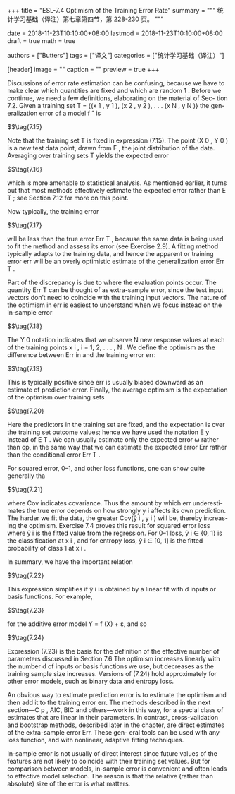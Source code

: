 +++
title = "ESL-7.4 Optimism of the Training Error Rate"
summary = """
统计学习基础（译注）第七章第四节，第 228-230 页。
"""

date = 2018-11-23T10:10:00+08:00
lastmod = 2018-11-23T10:10:00+08:00
draft = true 
math = true

authors = ["Butters"]
tags = ["译文"]
categories = ["统计学习基础（译注）"]

[header]
image = ""
caption = ""
preview = true
+++

Discussions of error rate estimation can be confusing, because we have
to make clear which quantities are fixed and which are random 1 . Before
we continue, we need a few definitions, elaborating on the material of Sec-
tion 7.2. Given a training set T = {(x 1 , y 1 ), (x 2 , y 2 ), . . . (x N , y N )} the gen-
eralization error of a model f ˆ is

$$\tag{7.15}

Note that the training set T is fixed in expression (7.15). The point (X 0 , Y 0 )
is a new test data point, drawn from F , the joint distribution of the data.
Averaging over training sets T yields the expected error

$$\tag{7.16}

which is more amenable to statistical analysis. As mentioned earlier, it
turns out that most methods effectively estimate the expected error rather
than E T ; see Section 7.12 for more on this point.

Now typically, the training error

$$\tag{7.17}

will be less than the true error Err T , because the same data is being used
to fit the method and assess its error (see Exercise 2.9). A fitting method
typically adapts to the training data, and hence the apparent or training
error err will be an overly optimistic estimate of the generalization error
Err T .

Part of the discrepancy is due to where the evaluation points occur. The
quantity Err T can be thought of as extra-sample error, since the test input
vectors don’t need to coincide with the training input vectors. The nature
of the optimism in err is easiest to understand when we focus instead on
the in-sample error

$$\tag{7.18}

The Y 0 notation indicates that we observe N new response values at
each of the training points x i , i = 1, 2, . . . , N . We define the optimism as
the difference between Err in and the training error err:

$$\tag{7.19}

This is typically positive since err is usually biased downward as an estimate
of prediction error. Finally, the average optimism is the expectation of the
optimism over training sets

$$\tag{7.20}

Here the predictors in the training set are fixed, and the expectation is
over the training set outcome values; hence we have used the notation E y
instead of E T . We can usually estimate only the expected error ω rather
than op, in the same way that we can estimate the expected error Err
rather than the conditional error Err T .

For squared error, 0–1, and other loss functions, one can show quite
generally tha

$$\tag{7.21}

where Cov indicates covariance. Thus the amount by which err underesti-
mates the true error depends on how strongly y i affects its own prediction.
The harder we fit the data, the greater Cov(ŷ i , y i ) will be, thereby increas-
ing the optimism. Exercise 7.4 proves this result for squared error loss where
ŷ i is the fitted value from the regression. For 0–1 loss, ŷ i ∈ {0, 1} is the
classification at x i , and for entropy loss, ŷ i ∈ [0, 1] is the fitted probability
of class 1 at x i .

In summary, we have the important relation

$$\tag{7.22}

This expression simplifies if ŷ i is obtained by a linear fit with d inputs
or basis functions. For example,

$$\tag{7.23}

for the additive error model Y = f (X) + ε, and so

$$\tag{7.24}

Expression (7.23) is the basis for the definition of the effective number of
parameters discussed in Section 7.6 The optimism increases linearly with
the number d of inputs or basis functions we use, but decreases as the
training sample size increases. Versions of (7.24) hold approximately for
other error models, such as binary data and entropy loss.

An obvious way to estimate prediction error is to estimate the optimism
and then add it to the training error err. The methods described in the
next section—C p , AIC, BIC and others—work in this way, for a special
class of estimates that are linear in their parameters.
In contrast, cross-validation and bootstrap methods, described later in
the chapter, are direct estimates of the extra-sample error Err. These gen-
eral tools can be used with any loss function, and with nonlinear, adaptive
fitting techniques.

In-sample error is not usually of direct interest since future values of the
features are not likely to coincide with their training set values. But for
comparison between models, in-sample error is convenient and often leads
to effective model selection. The reason is that the relative (rather than
absolute) size of the error is what matters.